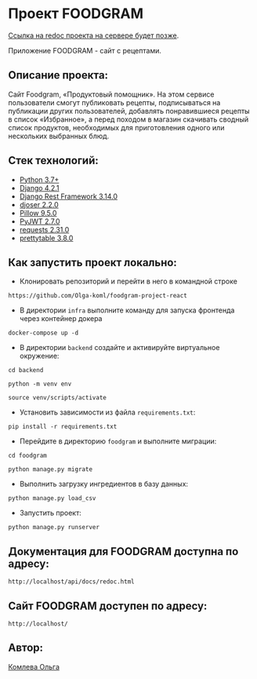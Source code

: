 # Проект FOODGRAM

[Ссылка на redoc проекта на сервере будет позже](http://158.160.40.3/redoc/ "http://158.160.40.3/redoc/").


Приложение FOODGRAM -  сайт с рецептами. 


## Описание проекта:

Сайт Foodgram, «Продуктовый помощник».  На этом сервисе пользователи смогут публиковать рецепты, подписываться на публикации других пользователей, добавлять понравившиеся рецепты в список «Избранное», а перед походом в магазин скачивать сводный список продуктов, необходимых для приготовления одного или нескольких выбранных блюд. 


## Стек технологий:

* [Python 3.7+](https://www.python.org/downloads/)
* [Django 4.2.1](https://www.djangoproject.com/download/)
* [Django Rest Framework 3.14.0](https://pypi.org/project/djangorestframework/#files)
* [djoser 2.2.0](https://pypi.org/project/djoser/)
* [Pillow 9.5.0](https://pypi.org/project/Pillow/)
* [PyJWT 2.7.0](https://pypi.org/project/PyJWT/)
* [requests 2.31.0](https://pypi.org/project/requests/)
* [prettytable 3.8.0](https://pypi.org/project/prettytable/)

## Как запустить проект локально:


* Клонировать репозиторий и перейти в него в командной строке

```
https://github.com/Olga-koml/foodgram-project-react
```
* В директории ```infra``` выполните команду для запуска фронтенда через контейнер докера

```
docker-compose up -d
```

* В директории ```backend``` cоздайте и активируйте виртуальное окружение:
```
cd backend
```
```
python -m venv env
```
```
source venv/scripts/activate
```

* Установить зависимости из файла ```requirements.txt```:

```
pip install -r requirements.txt
```

* Перейдите в директорию ```foodgram``` и выполните миграции:

```
cd foodgram
```
```
python manage.py migrate
```

* Выполнить загрузку ингредиентов в базу данных:

```
python manage.py load_csv
```

* Запустить проект:

```
python manage.py runserver
```

## Документация для FOODGRAM доступна по адресу:

```http://localhost/api/docs/redoc.html```

## Сайт FOODGRAM доступен по адресу:

```http://localhost/```

## Автор:

[Комлева Ольга](https://github.com/Olga-koml)
